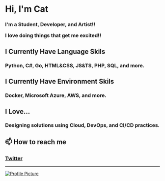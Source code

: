 <h1 align="left">Hi, I'm Cat</h1>
<h3 align="left">


I'm a Student, Developer, and Artist!!


I love doing things that get me excited!!


</h3>


<h2 align="left">
I Currently Have Language Skils 
</h2>
<h3 align="left">
Python, C#, Go, HTML&CSS, JS&TS, PHP, SQL, and more.
</h3>




<h2 align="left">
I Currently Have Environment Skils
</h2>
<h3 align="left">
Docker, Microsoft Azure, AWS, and more.
</h3>




<h2 align="left">
I Love...
</h2>
<h3 align="left">
Designing solutions using Cloud, DevOps, and CI/CD practices.
</h3>




<h2>
📫 How to reach me
</h2>
<h3>

[Twitter](https://twitter.com/Hey_ImCat)

</h3>

---------------------------------------------------------------------------------------------------------------------------------------------------------------------------------

<a href="https://honzaap.github.io/GithubCity/">
  <img src="https://raw.githubusercontent.com/Once-a-deadcat/Once-a-deadcat/main/screenshot.gif" alt="Profile Picture">
</a>

